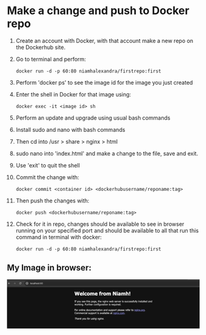 # Make a change and push to Docker repo

1. Create an account with Docker, with that account make a new repo on the Dockerhub site.
2. Go to terminal and perform:
   ~~~
   docker run -d -p 60:80 niamhalexandra/firstrepo:first
   ~~~
3. Perform 'docker ps' to see the image id for the image you just created
4. Enter the shell in Docker for that image using:
   ~~~
   docker exec -it <image id> sh
   ~~~
5. Perform an update and upgrade using usual bash commands
6. Install sudo and nano with bash commands
7. Then cd into /usr > share > nginx > html 
8. sudo nano into 'index.html' and make a change to the file, save and exit. 
9. Use 'exit' to quit the shell
10. Commit the change with:
    ~~~
    docker commit <container id> <dockerhubusername/reponame:tag>
    ~~~
11. Then push the changes with:
    ~~~
    docker push <dockerhubusername/reponame:tag>
    ~~~

12. Check for it in repo, changes should be available to see in browser running on your specified port and should be available to all that run this command in terminal with docker:
    ~~~ 
    docker run -d -p 60:80 niamhalexandra/firstrepo:first
    ~~~

## My Image in browser:

![alt text](<Screenshot 2024-04-16 at 17.21.23.png>)